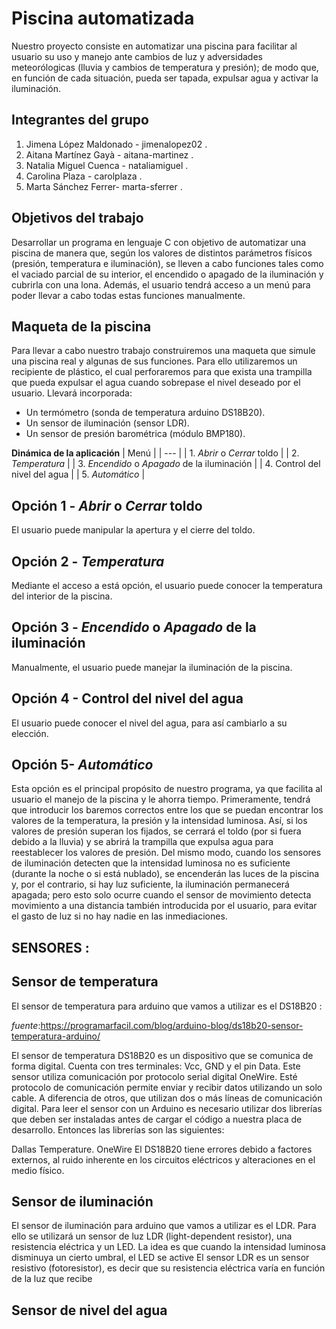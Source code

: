 # Piscina automatizada

Nuestro proyecto consiste en automatizar una piscina para facilitar al usuario su uso y manejo ante cambios de luz y adversidades meteorólogicas (lluvia y cambios de temperatura y presión); de modo que, en función de cada situación, pueda ser tapada, expulsar agua y activar la iluminación.


## Integrantes del grupo

 1. Jimena López Maldonado - jimenalopez02 .
 2. Aitana Martínez Gayà -  aitana-martinez .
 3. Natalia Miguel Cuenca -  nataliamiguel .
 4. Carolina Plaza -  carolplaza .
 5. Marta Sánchez Ferrer-  marta-sferrer .

## Objetivos del trabajo
Desarrollar un programa en lenguaje C con objetivo de automatizar una piscina de manera que, según los valores de distintos parámetros físicos (presión, temperatura e iluminación), se lleven a cabo funciones tales como el vaciado parcial de su interior, el encendido o apagado de la iluminación y cubrirla con una lona. 
Además, el usuario tendrá acceso a un menú para poder llevar a cabo todas estas funciones manualmente.

## Maqueta de la piscina
Para llevar a cabo nuestro trabajo construiremos una maqueta que simule una piscina real y algunas de sus funciones.
Para ello utilizaremos un recipiente de plástico, el cual perforaremos para que exista una trampilla que pueda expulsar el agua cuando sobrepase el nivel deseado por el usuario.
Llevará incorporada:
- Un termómetro (sonda de temperatura arduino  DS18B20).
- Un sensor de iluminación (sensor LDR).
- Un sensor de presión barométrica (módulo BMP180).


**Dinámica de la aplicación**
| Menú |
| --- |
| 1. *Abrir* o *Cerrar* toldo  |
| 2. *Temperatura* |
| 3. *Encendido* o *Apagado* de la iluminación |
| 4. Control del nivel del agua |
| 5. *Automático* |

## Opción 1 - *Abrir* o *Cerrar* toldo
El usuario puede manipular la apertura y el cierre del toldo.

## Opción 2 - *Temperatura*
Mediante el acceso a está opción, el usuario puede conocer la temperatura del interior de la piscina.

## Opción 3 - *Encendido* o *Apagado* de la iluminación
Manualmente, el usuario puede manejar la iluminación de la piscina.

## Opción 4 - Control del nivel del agua
El usuario puede conocer el nivel del agua, para así cambiarlo a su elección.

## Opción 5- *Automático*
Esta opción es el principal propósito de nuestro programa, ya que facilita al usuario el manejo de la piscina y le ahorra tiempo. 
Primeramente, tendrá que introducir los baremos correctos entre los que se puedan encontrar los valores de la temperatura, la presión y la intensidad luminosa. 
Así, si los valores de presión superan los fijados, se cerrará el toldo (por si fuera debido a la lluvia) y se abrirá la trampilla que expulsa agua para reestablecer los valores de presión. 
Del mismo modo, cuando los sensores de iluminación detecten que la intensidad luminosa no es suficiente (durante la noche o si está nublado), se encenderán las luces de la piscina y, por el contrario, si hay luz suficiente, la iluminación permanecerá apagada; pero esto solo ocurre cuando el sensor de movimiento detecta movimiento a una distancia también introducida por el usuario, para evitar el gasto de luz si no hay nadie en las inmediaciones.


 ## SENSORES :
 ## Sensor de temperatura
 El sensor de temperatura para arduino que vamos a utilizar es el DS18B20 :
 
*fuente*:https://programarfacil.com/blog/arduino-blog/ds18b20-sensor-temperatura-arduino/

El sensor de temperatura DS18B20 es un dispositivo que se comunica de forma digital. Cuenta con tres terminales: Vcc, GND y el pin Data. Este sensor utiliza comunicación por  protocolo serial digital OneWire. Esté protocolo de comunicación permite enviar y recibir datos utilizando un solo cable. A diferencia de otros, que utilizan dos o más líneas de comunicación digital. Para leer el sensor con un Arduino es necesario utilizar dos librerías que deben ser instaladas antes de cargar el código a nuestra placa de desarrollo. Entonces las librerías son las siguientes:

Dallas Temperature.
OneWire
El DS18B20 tiene errores debido a factores externos, al ruido inherente en los circuitos eléctricos y alteraciones en el medio físico.

## Sensor de iluminación
El sensor de iluminación para arduino que vamos a utilizar es el LDR.
Para ello se utilizará un sensor de luz LDR (light-dependent resistor), una resistencia eléctrica y un LED. La idea es que cuando la intensidad luminosa disminuya un cierto umbral, el LED se active
El sensor LDR es un sensor resistivo (fotoresistor), es decir que su resistencia eléctrica varía en función de la luz que recibe
 ## Sensor de nivel del agua
